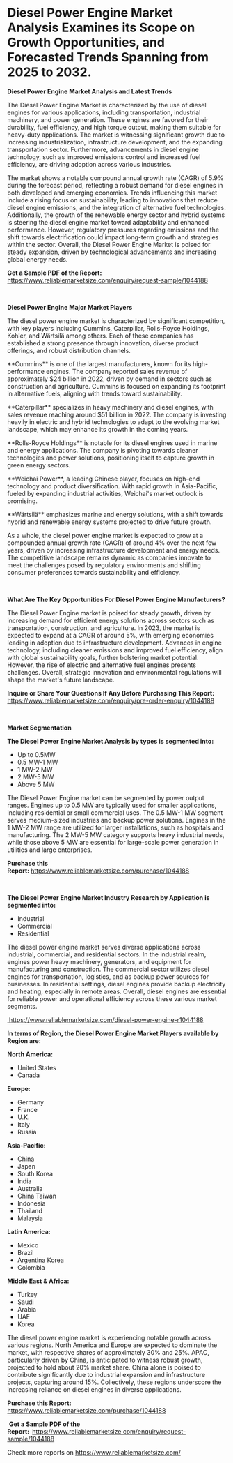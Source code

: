 <p><h1>Diesel Power Engine Market Analysis Examines its Scope on Growth Opportunities, and Forecasted Trends Spanning from 2025 to 2032.</h1></p><p><strong>Diesel Power Engine Market Analysis and Latest Trends</strong></p>
<p><p>The Diesel Power Engine Market is characterized by the use of diesel engines for various applications, including transportation, industrial machinery, and power generation. These engines are favored for their durability, fuel efficiency, and high torque output, making them suitable for heavy-duty applications. The market is witnessing significant growth due to increasing industrialization, infrastructure development, and the expanding transportation sector. Furthermore, advancements in diesel engine technology, such as improved emissions control and increased fuel efficiency, are driving adoption across various industries.</p><p>The market shows a notable compound annual growth rate (CAGR) of 5.9% during the forecast period, reflecting a robust demand for diesel engines in both developed and emerging economies. Trends influencing this market include a rising focus on sustainability, leading to innovations that reduce diesel engine emissions, and the integration of alternative fuel technologies. Additionally, the growth of the renewable energy sector and hybrid systems is steering the diesel engine market toward adaptability and enhanced performance. However, regulatory pressures regarding emissions and the shift towards electrification could impact long-term growth and strategies within the sector. Overall, the Diesel Power Engine Market is poised for steady expansion, driven by technological advancements and increasing global energy needs.</p></p>
<p><strong>Get a Sample PDF of the Report:&nbsp;</strong> <a href="https://www.reliablemarketsize.com/enquiry/request-sample/1044188?utm_campaign=1991&utm_medium=2&utm_source=Github&utm_content=ia&utm_term=17022025&utm_id=diesel-power-engine">https://www.reliablemarketsize.com/enquiry/request-sample/1044188</a></p>
<p>&nbsp;</p>
<p><strong>Diesel Power Engine Major Market Players</strong></p>
<p><p>The diesel power engine market is characterized by significant competition, with key players including Cummins, Caterpillar, Rolls-Royce Holdings, Kohler, and Wärtsilä among others. Each of these companies has established a strong presence through innovation, diverse product offerings, and robust distribution channels.</p><p>**Cummins** is one of the largest manufacturers, known for its high-performance engines. The company reported sales revenue of approximately $24 billion in 2022, driven by demand in sectors such as construction and agriculture. Cummins is focused on expanding its footprint in alternative fuels, aligning with trends toward sustainability.</p><p>**Caterpillar** specializes in heavy machinery and diesel engines, with sales revenue reaching around $51 billion in 2022. The company is investing heavily in electric and hybrid technologies to adapt to the evolving market landscape, which may enhance its growth in the coming years.</p><p>**Rolls-Royce Holdings** is notable for its diesel engines used in marine and energy applications. The company is pivoting towards cleaner technologies and power solutions, positioning itself to capture growth in green energy sectors. </p><p>**Weichai Power**, a leading Chinese player, focuses on high-end technology and product diversification. With rapid growth in Asia-Pacific, fueled by expanding industrial activities, Weichai's market outlook is promising.</p><p>**Wärtsilä** emphasizes marine and energy solutions, with a shift towards hybrid and renewable energy systems projected to drive future growth. </p><p>As a whole, the diesel power engine market is expected to grow at a compounded annual growth rate (CAGR) of around 4% over the next few years, driven by increasing infrastructure development and energy needs. The competitive landscape remains dynamic as companies innovate to meet the challenges posed by regulatory environments and shifting consumer preferences towards sustainability and efficiency.</p></p>
<p>&nbsp;</p>
<p><strong>What Are The Key Opportunities For Diesel Power Engine Manufacturers?</strong></p>
<p><p>The Diesel Power Engine market is poised for steady growth, driven by increasing demand for efficient energy solutions across sectors such as transportation, construction, and agriculture. In 2023, the market is expected to expand at a CAGR of around 5%, with emerging economies leading in adoption due to infrastructure development. Advances in engine technology, including cleaner emissions and improved fuel efficiency, align with global sustainability goals, further bolstering market potential. However, the rise of electric and alternative fuel engines presents challenges. Overall, strategic innovation and environmental regulations will shape the market's future landscape.</p></p>
<p><strong>Inquire or Share Your Questions If Any Before Purchasing This Report:</strong> <a href="https://www.reliablemarketsize.com/enquiry/pre-order-enquiry/1044188?utm_campaign=1991&utm_medium=2&utm_source=Github&utm_content=ia&utm_term=17022025&utm_id=diesel-power-engine">https://www.reliablemarketsize.com/enquiry/pre-order-enquiry/1044188</a></p>
<p>&nbsp;</p>
<p><strong>Market Segmentation</strong></p>
<p><strong>The Diesel Power Engine Market Analysis by types is segmented into:</strong></p>
<p><ul><li>Up to 0.5MW</li><li>0.5 MW-1 MW</li><li>1 MW-2 MW</li><li>2 MW-5 MW</li><li>Above 5 MW</li></ul></p>
<p><p>The Diesel Power Engine market can be segmented by power output ranges. Engines up to 0.5 MW are typically used for smaller applications, including residential or small commercial uses. The 0.5 MW-1 MW segment serves medium-sized industries and backup power solutions. Engines in the 1 MW-2 MW range are utilized for larger installations, such as hospitals and manufacturing. The 2 MW-5 MW category supports heavy industrial needs, while those above 5 MW are essential for large-scale power generation in utilities and large enterprises.</p></p>
<p><strong>Purchase this Report:&nbsp;</strong><a href="https://www.reliablemarketsize.com/purchase/1044188?utm_campaign=1991&utm_medium=2&utm_source=Github&utm_content=ia&utm_term=17022025&utm_id=diesel-power-engine">https://www.reliablemarketsize.com/purchase/1044188</a></p>
<p>&nbsp;</p>
<p><strong>The Diesel Power Engine Market Industry Research by Application is segmented into:</strong></p>
<p><ul><li>Industrial</li><li>Commercial</li><li>Residential</li></ul></p>
<p><p>The diesel power engine market serves diverse applications across industrial, commercial, and residential sectors. In the industrial realm, engines power heavy machinery, generators, and equipment for manufacturing and construction. The commercial sector utilizes diesel engines for transportation, logistics, and as backup power sources for businesses. In residential settings, diesel engines provide backup electricity and heating, especially in remote areas. Overall, diesel engines are essential for reliable power and operational efficiency across these various market segments.</p></p>
<p><a href="https://www.reliablemarketsize.com/diesel-power-engine-r1044188?utm_campaign=1991&utm_medium=2&utm_source=Github&utm_content=ia&utm_term=17022025&utm_id=diesel-power-engine">&nbsp;https://www.reliablemarketsize.com/diesel-power-engine-r1044188</a></p>
<p><strong>In terms of Region, the Diesel Power Engine Market Players available by Region are:</strong></p>
<p>
    <p> <strong> North America: </strong>
        <ul>
            <li>United States</li>
            <li>Canada</li>
        </ul>
        </p> 
    <p> <strong> Europe: </strong>
        <ul>
            <li>Germany</li>
            <li>France</li>
            <li>U.K.</li>
            <li>Italy</li>
            <li>Russia</li>
        </ul>
        </p> 
    <p> <strong> Asia-Pacific: </strong>
        <ul>
            <li>China</li>
            <li>Japan</li>
            <li>South Korea</li>
            <li>India</li>
            <li>Australia</li>
            <li>China Taiwan</li>
            <li>Indonesia</li>
            <li>Thailand</li>
            <li>Malaysia</li>
        </ul>
        </p> 
    <p> <strong> Latin America: </strong>
        <ul>
            <li>Mexico</li>
            <li>Brazil</li>
            <li>Argentina Korea</li>
            <li>Colombia</li>
        </ul>
        </p> 
    <p> <strong> Middle East & Africa: </strong>
        <ul>
            <li>Turkey</li>
            <li>Saudi</li>
            <li>Arabia</li>
            <li>UAE</li>
            <li>Korea</li>
        </ul>
    </p>
    </p>
<p><p>The diesel power engine market is experiencing notable growth across various regions. North America and Europe are expected to dominate the market, with respective shares of approximately 30% and 25%. APAC, particularly driven by China, is anticipated to witness robust growth, projected to hold about 20% market share. China alone is poised to contribute significantly due to industrial expansion and infrastructure projects, capturing around 15%. Collectively, these regions underscore the increasing reliance on diesel engines in diverse applications.</p></p>
<p><strong>Purchase this Report: </strong><a href="https://www.reliablemarketsize.com/purchase/1044188?utm_campaign=1991&utm_medium=2&utm_source=Github&utm_content=ia&utm_term=17022025&utm_id=diesel-power-engine">https://www.reliablemarketsize.com/purchase/1044188</a></p>
<p>&nbsp;<strong>Get a Sample PDF of the Report:&nbsp;&nbsp;</strong><a href="https://www.reliablemarketsize.com/enquiry/request-sample/1044188?utm_campaign=1991&utm_medium=2&utm_source=Github&utm_content=ia&utm_term=17022025&utm_id=diesel-power-engine">https://www.reliablemarketsize.com/enquiry/request-sample/1044188</a></p>
<p><strong></strong></p>
<p>Check more reports on <a href="https://www.reliablemarketsize.com/?utm_campaign=1991&utm_medium=2&utm_source=Github&utm_content=ia&utm_term=17022025&utm_id=diesel-power-engine">https://www.reliablemarketsize.com/</a></p>